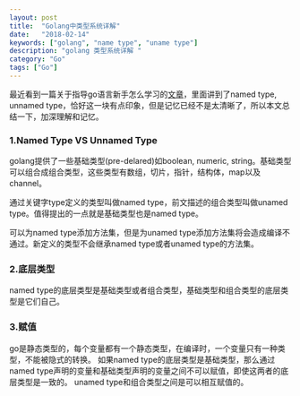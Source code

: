 ```yaml
---
layout: post
title:  "Golang中类型系统详解"
date:   "2018-02-14"
keywords: ["golang", "name type", "uname type"]
description: "golang 类型系统详解 "
category: "Go"
tags: ["Go"]
---
```


最近看到一篇关于指导go语言新手怎么学习的[文章](https://blog.rubylearning.com/best-practices-for-a-new-go-developer-8660384302fc "文章")，里面讲到了named type, unnamed type，恰好这一块有点印象，但是记忆已经不是太清晰了，所以本文总结一下，加深理解和记忆。

### 1.Named Type VS Unnamed Type ###

golang提供了一些基础类型(pre-delared)如boolean, numeric, string。基础类型可以组合成组合类型，这些类型有数组，切片，指针，结构体，map以及channel。

通过关键字type定义的类型叫做named type，前文描述的组合类型叫做unamed type。值得提出的一点就是基础类型也是named type。

可以为named type添加方法集，但是为unamed type添加方法集将会造成编译不通过。新定义的类型不会继承named type或者unamed type的方法集。

### 2.底层类型 ###

named type的底层类型是基础类型或者组合类型，基础类型和组合类型的底层类型是它们自己。

### 3.赋值 ###

go是静态类型的，每个变量都有一个静态类型，在编译时，一个变量只有一种类型，不能被隐式的转换。
如果named type的底层类型是基础类型，那么通过named type声明的变量和基础类型声明的变量之间不可以赋值，即使这两者的底层类型是一致的。
unamed type和组合类型之间是可以相互赋值的。
